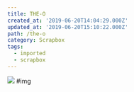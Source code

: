 ```yaml
---
title: THE-O
created_at: '2019-06-20T14:04:29.000Z'
updated_at: '2019-06-20T15:10:22.000Z'
path: /the-o
category: Scrapbox
tags:
  - imported
  - scrapbox
---
```

![](https://i.imgur.com/967crLUl.jpg)
#img
